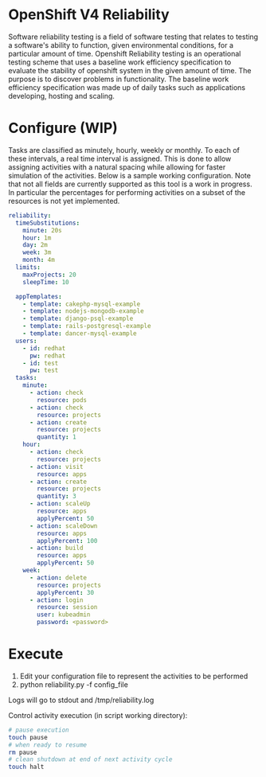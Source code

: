 OpenShift V4 Reliability 
===========================
Software reliability testing is a field of software testing that relates to testing a software's ability to function, given environmental conditions, for a particular amount of time.
Openshift Reliability testing is an operational testing scheme that uses a baseline work efficiency specification to evaluate the stability of openshift system in the given amount of time. The purpose is to discover problems in functionality. The baseline work efficiency specification was made up of daily tasks such as applications developing, hosting and scaling. 
<br/>

Configure (WIP)
===========================
Tasks are classified as minutely, hourly, weekly or monthly.  To each of these intervals, a real time interval is assigned.  This is done to allow assigning activities with a natural spacing while allowing for faster simulation of the activities.  Below is a sample working configuration. Note that not all fields are currently supported as this tool is a work in progress.  In particular the percentages for performing activities on a subset of the resources is not yet implemented.
```yaml
reliability:
  timeSubstitutions:
    minute: 20s
    hour: 1m
    day: 2m
    week: 3m
    month: 4m
  limits:
    maxProjects: 20
    sleepTime: 10

  appTemplates:
    - template: cakephp-mysql-example
    - template: nodejs-mongodb-example
    - template: django-psql-example
    - template: rails-postgresql-example
    - template: dancer-mysql-example
  users:
    - id: redhat
      pw: redhat
    - id: test
      pw: test
  tasks:
    minute:
      - action: check
        resource: pods
      - action: check
        resource: projects
      - action: create
        resource: projects
        quantity: 1
    hour:
      - action: check
        resource: projects
      - action: visit
        resource: apps
      - action: create
        resource: projects
        quantity: 3
      - action: scaleUp
        resource: apps
        applyPercent: 50
      - action: scaleDown
        resource: apps
        applyPercent: 100
      - action: build
        resource: apps
        applyPercent: 50
    week:
      - action: delete
        resource: projects
        applyPercent: 30
      - action: login
        resource: session
        user: kubeadmin
        password: <password>
```



Execute
===========================
1. Edit your configuration file to represent the activities to be performed
1. python reliability.py -f config_file

Logs will go to stdout and /tmp/reliability.log

Control activity execution (in script working directory):
```bash
# pause execution
touch pause
# when ready to resume
rm pause
# clean shutdown at end of next activity cycle
touch halt
```



